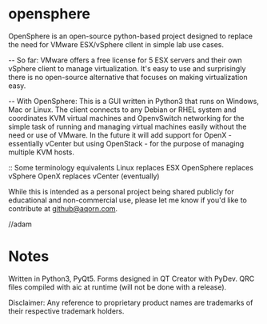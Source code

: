 # opensphere
OpenSphere is an open-source python-based project designed to replace the need for VMware ESX/vSphere cllent in simple lab use cases.

-- So far:
VMware offers a free license for 5 ESX servers and their own vSphere client to manage virtualization. It's easy to use and surprisingly there is no open-source alternative that focuses on making virtualization easy.

-- With OpenSphere:
This is a GUI written in Python3 that runs on Windows, Mac or Linux. The client connects to any Debian or RHEL system and coordinates KVM virtual machines and OpenvSwitch networking for the simple task of running and managing virtual machines easily without the need or use of VMware. In the future it will add support for OpenX - essentially vCenter but using OpenStack - for the purpose of managing multiple KVM hosts.

:: Some terminology equivalents
Linux replaces ESX
OpenSphere replaces vSphere
OpenX replaces vCenter (eventually)

While this is intended as a personal project being shared publicly for educational and non-commercial use, please let me know if you'd like to contribute at github@aqorn.com.

//adam

# Notes
Written in Python3, PyQt5. Forms designed in QT Creator with PyDev. QRC files compiled with aic at runtime (will not be done with a release).

Disclaimer:
Any reference to proprietary product names are trademarks of their respective trademark holders.
